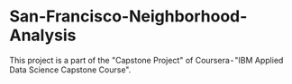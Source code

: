 # San-Francisco-Neighborhood-Analysis
This project is a part of the "Capstone Project" of Coursera - "IBM Applied Data Science Capstone Course".
